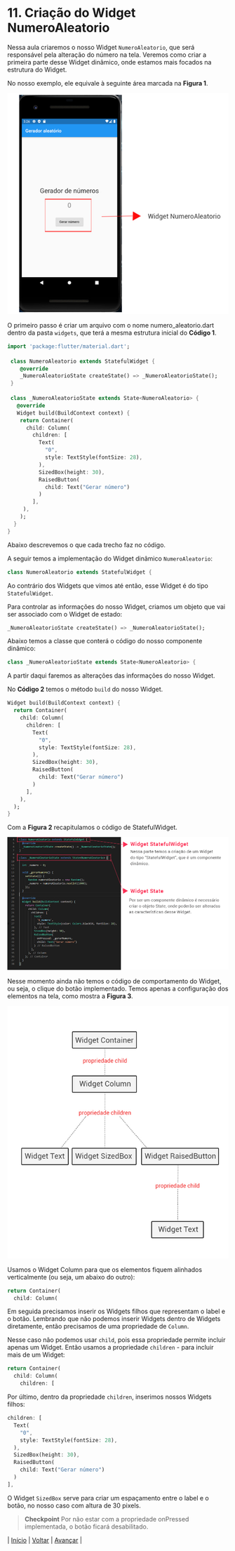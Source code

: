 # 11. Criação do Widget NumeroAleatorio

Nessa aula criaremos o nosso Widget `NumeroAleatorio`, que será responsável pela alteração do número na tela. Veremos como criar a primeira parte desse Widget dinâmico, onde estamos mais focados na estrutura do Widget.

No nosso exemplo, ele equivale à seguinte área marcada na **Figura 1**.

![Figura 1 - Tela da aplicação](images/info-11-e01.jpg)

O primeiro passo é criar um arquivo com o nome numero_aleatorio.dart dentro da pasta `widgets`, que terá a mesma estrutura inicial do **Código 1**.

```dart
import 'package:flutter/material.dart';
  
 class NumeroAleatorio extends StatefulWidget {
    @override
    _NumeroAleatorioState createState() => _NumeroAleatorioState();
 }
  
 class _NumeroAleatorioState extends State<NumeroAleatorio> {
   @override
   Widget build(BuildContext context) {
    return Container(
      child: Column(
        children: [
          Text(
            "0",
            style: TextStyle(fontSize: 28),
          ),
          SizedBox(height: 30),
          RaisedButton(
            child: Text("Gerar número")
          )
        ],
     ),
    );
  }
}
```

Abaixo descrevemos o que cada trecho faz no código.

A seguir temos a implementação do Widget dinâmico `NumeroAleatorio`:

```dart
class NumeroAleatorio extends StatefulWidget {
```

Ao contrário dos Widgets que vimos até então, esse Widget é do tipo `StatefulWidget`.

Para controlar as informações do nosso Widget, criamos um objeto que vai ser associado com o Widget de estado:

```dart
_NumeroAleatorioState createState() => _NumeroAleatorioState();
```

Abaixo temos a classe que conterá o código do nosso componente dinâmico:

```dart
class _NumeroAleatorioState extends State<NumeroAleatorio> {
```

A partir daqui faremos as alterações das informações do nosso Widget.

No **Código 2** temos o método `build` do nosso Widget.

```dart
Widget build(BuildContext context) {
  return Container(
    child: Column(
      children: [
        Text(
          "0",
          style: TextStyle(fontSize: 28),
        ),
        SizedBox(height: 30),
        RaisedButton(
          child: Text("Gerar número")
        )
      ],
    ),
  );
}
```

Com a **Figura 2** recapitulamos o código de StatefulWidget.

![Figura 2 - Código do Sidget State](images/info-11-e02.jpg)

Nesse momento ainda não temos o código de comportamento do Widget, ou seja, o clique do botão implementado. Temos apenas a configuração dos elementos na tela, como mostra a **Figura 3**.

![Figura 3 - Estrutura dos elementos na tela](images/info-11-e03.jpg)

Usamos o Widget Column para que os elementos fiquem alinhados verticalmente (ou seja, um abaixo do outro):

```dart
return Container(
  child: Column(
```

Em seguida precisamos inserir os Widgets filhos que representam o label e o botão. Lembrando que não podemos inserir Widgets dentro de Widgets diretamente, então precisamos de uma propriedade de `Column`.

Nesse caso não podemos usar `child`, pois essa propriedade permite incluir apenas um Widget. Então usamos a propriedade `children` - para incluir mais de um Widget:

```dart
return Container(
  child: Column(
    children: [
```

Por último, dentro da propriedade `children`, inserimos nossos Widgets filhos:

```dart
children: [
  Text(
    "0",
    style: TextStyle(fontSize: 28),
  ),
  SizedBox(height: 30),
  RaisedButton(
    child: Text("Gerar número")
  )
],
```

O Widget `SizedBox` serve para criar um espaçamento entre o label e o botão, no nosso caso com altura de 30 pixels.

>**Checkpoint**
>Por não estar com a propriedade onPressed implementada, o botão ficará desabilitado.

| [Início](../README.md) | [Voltar](info-10.md) | [Avançar](info-12.md) |
